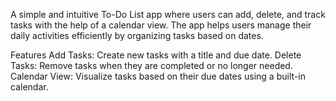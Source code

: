 A simple and intuitive To-Do List app where users can add, delete, and track tasks with the help of a calendar view. The app helps users manage their daily activities efficiently by organizing tasks based on dates.

Features
Add Tasks: Create new tasks with a title and due date.
Delete Tasks: Remove tasks when they are completed or no longer needed.
Calendar View: Visualize tasks based on their due dates using a built-in calendar.
